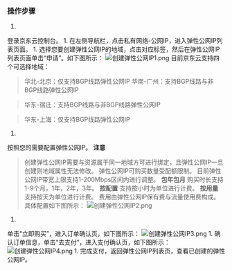 ### **操作步骤**

1. 
登录京东云控制台。
1. 
在左侧导航栏，点击私有网络-公网IP，进入弹性公网IP列表页面。
1. 
选择您要创建弹性公网IP的地域，点击对应标签，然后在弹性公网IP列表页面单击“申请”。如下图所示：
![创建弹性公网IP1.png](https://img1.jcloudcs.com/cms/6b8c5d7f-605a-43d6-afe7-87434353f46d20180416103422.png "创建弹性公网IP1.png")
目前京东云支持四个可选择地域：
> 华北-北京：仅支持BGP线路弹性公网IP
> 华南-广州：支持BGP线路与非BGP线路弹性公网IP

> 华东-宿迁：支持BGP线路与非BGP线路弹性公网IP

> 华东-上海：仅支持BGP线路弹性公网IP
1. 
按照您的需要配置弹性公网IP。
**注意**
> 创建弹性公网IP需要与资源属于同一地域方可进行绑定，且弹性公网IP一旦创建则地域属性无法修改。
> 弹性公网IP可购买数量受配额限制。
> 目前弹性公网IP带宽上限支持1-200Mbps区间内进行调整。
**包年包月**
> 购买时长支持1-9个月，1年，2年，3年。
**按配置**
> 支持按小时为单位进行计费。
**按用量**
> 支持按天为单位进行计费。
> 费用由弹性公网IP保有费与流量使用费构成。
具体配置如下图所示：
![创建弹性公网IP2.png](https://img1.jcloudcs.com/cms/6be3ab44-35bc-4a35-8a7c-e68b794d7adf20180416103443.png "创建弹性公网IP2.png")
1. 
单击“立即购买”，进入订单确认页，如下图所示：
![创建弹性公网IP3.png](https://img1.jcloudcs.com/cms/a519b99a-8b17-4b38-b093-1c5f0fa99d0020180416103502.png "创建弹性公网IP3.png")
1. 
确认订单信息，单击“去支付”，进入支付确认页，如下图所示：
![创建弹性公网IP4.png](https://img1.jcloudcs.com/cms/8a85f931-f1e4-4e68-97e8-fd94a01671fc20180416103530.png "创建弹性公网IP4.png")
1. 
完成支付，返回弹性公网IP列表页，查看已创建的弹性公网IP。